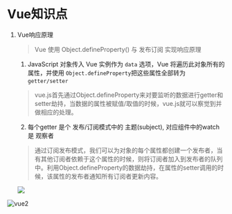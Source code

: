 # Vue知识点

1. Vue响应原理

   >  Vue 使用 Object.defineProperty() 与 发布订阅 实现响应原理

   1.  JavaScript 对象传入 Vue 实例作为 `data` 选项，Vue 将遍历此对象所有的属性，并使用 `Object.defineProperty`把这些属性全部转为 `getter/setter`

   > vue.js首先通过Object.defineProperty来对要监听的数据进行getter和setter劫持，当数据的属性被赋值/取值的时候，vue.js就可以察觉到并做相应的处理。

   2. 每个getter 是个 发布/订阅模式中的 主题(subject), 对应组件中的watch 是 观察者

   > 通过订阅发布模式，我们可以为对象的每个属性都创建一个发布者，当有其他订阅者依赖于这个属性的时候，则将订阅者加入到发布者的队列中。利用Object.defineProperty的数据劫持，在属性的setter调用的时候，该属性的发布者通知所有订阅者更新内容。

   ![ ](/Users/binbinwang/workspace/bbNote/image/vue1.png)

![vue2](/Users/binbinwang/workspace/bbNote/image/vue2.png)



